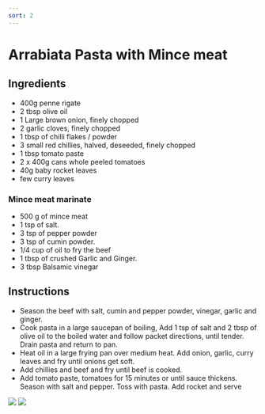 ```yaml
---
sort: 2
---
```


# Arrabiata Pasta with Mince meat

## Ingredients

* 400g penne rigate
* 2 tbsp olive oil
* 1 Large brown onion, finely chopped
* 2 garlic cloves, finely chopped
* 1 tbsp of chilli flakes / powder
* 3 small red chillies, halved, deseeded, finely chopped
* 1 tbsp tomato paste
* 2 x 400g cans whole peeled tomatoes
* 40g baby rocket leaves
* few curry leaves

### Mince meat marinate 
* 500 g of mince meat
* 1 tsp of salt.
* 3 tsp of pepper powder
* 3 tsp of cumin powder.
* 1/4 cup of oil to fry the beef
* 1 tbsp of crushed Garlic and Ginger.
* 3 tbsp Balsamic vinegar 


## Instructions

* Season the beef with salt, cumin and pepper powder, vinegar, garlic and ginger.
* Cook pasta in a large saucepan of boiling, Add 1 tsp of salt and 2 tbsp of olive oil to the boiled water and follow packet directions, until tender. Drain pasta and return to pan.
* Heat oil in a large frying pan over medium heat. Add onion, garlic, curry leaves and fry until onions get soft.
* Add chillies and beef and fry until beef is cooked.
* Add tomato paste, tomatoes for 15 minutes or until sauce thickens. Season with salt and pepper. Toss with pasta. Add rocket and serve

<img src="{{site.baseurl}}/images/pasta.jpeg"/>
<img src="{{site.baseurl}}/images/pasta2.jpeg"/>
